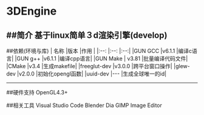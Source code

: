 # 3DEngine

##简介
    基于linux简单３d渲染引擎(develop)
----

##依赖(环境与库)
| 名称            |版本       |作用 |
|:--:           |:--:       |:--:|
|GUN GCC        |v6.1.1     |编译c语言|
|GUN g++        |v6.1.1     |编译cpp语言|
|GUN Make       | v3.81     |批量编译代码文件|
|CMake          |v3.4       |生成makefile|
|freeglut-dev   |v3.0.0     |跨平台窗口操作|
|glew-dev       |v2.0.0     |初始化opengl函数|
|uuid-dev       |---        |生成全球唯一的id|

---

##硬件支持
    OpenGL4.3+


##相关工具
    Visual Studio Code
    Blender
    Dia
    GIMP Image Editor
